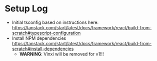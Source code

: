 # Setup Log

- Initial tsconfig based on instructions here: https://tanstack.com/start/latest/docs/framework/react/build-from-scratch#typescript-configuration
- Install NPM dependencies https://tanstack.com/start/latest/docs/framework/react/build-from-scratch#install-dependencies
  - **WARNING**: Vinxi will be removed for v1!!!
